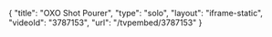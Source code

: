 {
    "title": "OXO Shot Pourer",
    "type": "solo",
    "layout": "iframe-static",
    "videoId": "3787153",
    "url": "\/tvpembed\/3787153"
}